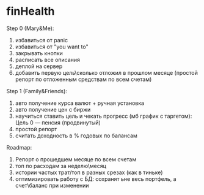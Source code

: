 # finHealth

Step 0 (Mary&Me):
1. избавиться от panic
2. избавиться от "you want to"
3. закрывать кнопки
4. расписать все описания
5. деплой на сервер
6. добавить первую цель\сколько отложил в прошлом месяце (простой репорт по отложенным средствам по всем счетам)


Step 1 (Family&Friends):
1. авто получение курса валют + ручная установка
2. авто получение цен с биржи
3. научиться ставить цель и чекать прогресс (мб график с таргетом): Цель 0 — пенсия (продвинутый)
4. простой репорт
5. считать доходность в % годовых по балансам


Roadmap:
1. Репорт о прошедшем месяце по всем счетам
2. топ по расходам за неделю\месяц
3. истории частых трат/топ в разных срезах (как в тиньке)
4. оптимизировать работу с БД: сохранят ьне весь портфель, а счет\баланс при изменении
